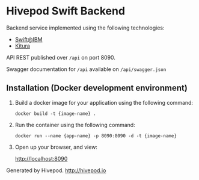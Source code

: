 # Hivepod Swift Backend

Backend service implemented using the following technologies:
* [Swift@IBM](https://developer.ibm.com/swift/)
* [Kitura](https://github.com/ibm-swift/kitura)

API REST published over `/api` on port 8090.

Swagger documentation for `/api` available on `/api/swagger.json`

## Installation (Docker development environment)

1. Build a docker image for your application using the following command:
    
    `docker build -t {image-name} .`

2. Run the container using the following command:

    `docker run --name {app-name} -p 8090:8090 -d -t {image-name}`

3. Open up your browser, and view: 

   [http://localhost:8090](http://localhost:8090)

Generated by Hivepod. http://hivepod.io
